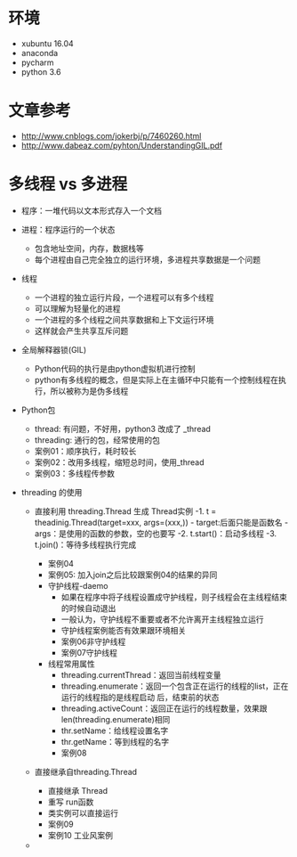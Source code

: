 # 环境
- xubuntu 16.04
- anaconda
- pycharm
- python 3.6
# 文章参考
- http://www.cnblogs.com/jokerbj/p/7460260.html
- http://www.dabeaz.com/pyhton/UnderstandingGIL.pdf

# 多线程 vs 多进程
- 程序：一堆代码以文本形式存入一个文档
- 进程：程序运行的一个状态
    - 包含地址空间，内存，数据栈等
    - 每个进程由自己完全独立的运行环境，多进程共享数据是一个问题
- 线程
    - 一个进程的独立运行片段，一个进程可以有多个线程
    - 可以理解为轻量化的进程
    - 一个进程的多个线程之间共享数据和上下文运行环境
    - 这样就会产生共享互斥问题
- 全局解释器锁(GIL)
    - Python代码的执行是由python虚拟机进行控制
    - python有多线程的概念，但是实际上在主循环中只能有一个控制线程在执行，所以被称为是伪多线程

- Python包
    - thread: 有问题，不好用，python3 改成了 _thread
    - threading: 通行的包，经常使用的包
    - 案例01：顺序执行，耗时较长
    - 案例02：改用多线程，缩短总时间，使用_thread
    - 案例03：多线程传参数

- threading 的使用
    - 直接利用 threading.Thread 生成 Thread实例
        -1. t = theadinig.Thread(target=xxx, args=(xxx,))
            - target:后面只能是函数名
            - args：是使用的函数的参数，空的也要写
        -2. t.start()：启动多线程
        -3. t.join()：等待多线程执行完成
        - 案例04
        - 案例05: 加入join之后比较跟案例04的结果的异同
        - 守护线程-daemo
            - 如果在程序中将子线程设置成守护线程，则子线程会在主线程结束的时候自动退出
            - 一般认为，守护线程不重要或者不允许离开主线程独立运行
            - 守护线程案例能否有效果跟环境相关
            - 案例06非守护线程
            - 案例07守护线程
        - 线程常用属性
            - threading.currentThread：返回当前线程变量
            - threading.enumerate：返回一个包含正在运行的线程的list，正在运行的线程指的是线程启动
                                    后，结束前的状态
            - threading.activeCount：返回正在运行的线程数量，效果跟len(threading.enumerate)相同
            - thr.setName：给线程设置名字
            - thr.getName：等到线程的名字
            - 案例08
    - 直接继承自threading.Thread
        - 直接继承 Thread
        - 重写 run函数
        - 类实例可以直接运行
        - 案例09
        - 案例10  工业风案例
        
    -